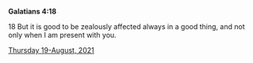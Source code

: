 **Galatians 4:18**

18 But it is good to be zealously affected always in a good thing, and not only when I am present with you.

[Thursday 19-August, 2021](https://t.me/s/daily_scripture)
